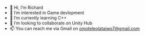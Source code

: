 - 👋 Hi, I’m Richard
- 👀 I’m interested in Game devlopment
- 🌱 I’m currently learning C++
- 💞️ I’m looking to collaborate on Unity Hub
- 📫 You can reach me via Gmail on omoteleolataiwo7@gmail.com

<!---
Richard1632/Richard1632 is a ✨ special ✨ repository because its `README.md` (this file) appears on your GitHub profile.
You can click the Preview link to take a look at your changes.
--->
